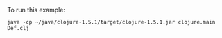 To run this example:

```
java -cp ~/java/clojure-1.5.1/target/clojure-1.5.1.jar clojure.main Def.clj
```
